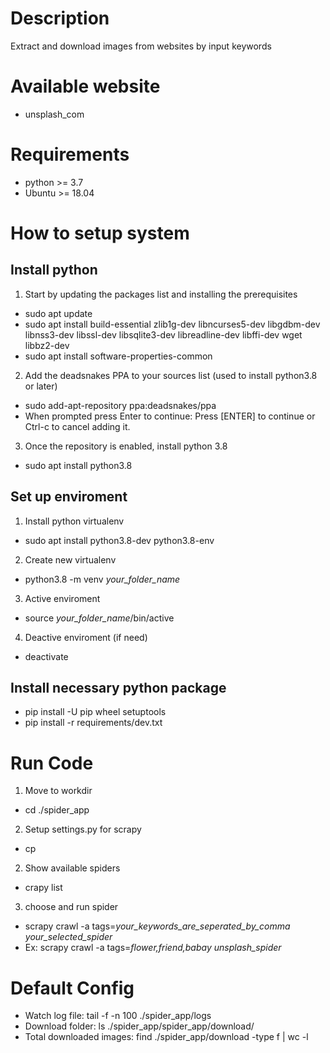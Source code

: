 # Description
Extract and download images from websites by input keywords

# Available website
- unsplash_com

# Requirements
- python >= 3.7
- Ubuntu >= 18.04

# How to setup system
## Install python
1. Start by updating the packages list and installing the prerequisites
- sudo apt update
- sudo apt install build-essential zlib1g-dev libncurses5-dev libgdbm-dev libnss3-dev libssl-dev libsqlite3-dev libreadline-dev libffi-dev wget libbz2-dev
- sudo apt install software-properties-common

2. Add the deadsnakes PPA to your sources list (used to install python3.8 or later)
- sudo add-apt-repository ppa:deadsnakes/ppa
- When prompted press Enter to continue: Press [ENTER] to continue or Ctrl-c to cancel adding it.

3. Once the repository is enabled, install python 3.8
- sudo apt install python3.8

## Set up enviroment
1. Install python virtualenv
- sudo apt install python3.8-dev python3.8-env

2. Create new virtualenv
- python3.8 -m venv *your_folder_name*

3. Active enviroment
- source *your_folder_name*/bin/active

4. Deactive enviroment (if need)
- deactivate

## Install necessary python package
- pip install -U pip wheel setuptools
- pip install -r requirements/dev.txt

# Run Code
1. Move to workdir
- cd ./spider_app

2. Setup settings.py for scrapy
- cp 

2. Show available spiders
- crapy list

3. choose and run spider
- scrapy crawl -a tags=*your_keywords_are_seperated_by_comma* *your_selected_spider*
- Ex: scrapy crawl -a tags=*flower,friend,babay* *unsplash_spider*

# Default Config
- Watch log file: tail -f -n 100 ./spider_app/logs
- Download folder: ls ./spider_app/spider_app/download/
- Total downloaded images: find ./spider_app/download -type f | wc -l
